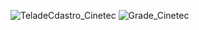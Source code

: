 ![TeladeCdastro_Cinetec](https://github.com/J0vana23/APP_CINETEC/assets/125403554/c380c5c0-ead3-4624-8974-07d8c61c64f3)
![Grade_Cinetec](https://github.com/J0vana23/APP_CINETEC/assets/125403554/7db4f01e-0810-422b-b588-63dcd0f7e03b)
